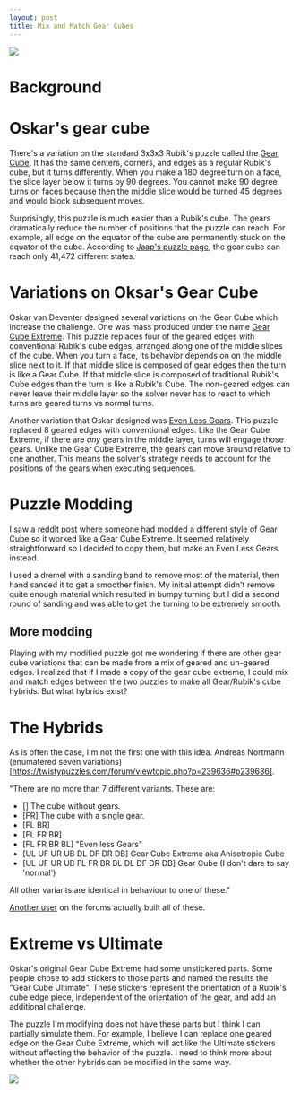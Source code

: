 ```yaml
---
layout: post
title: Mix and Match Gear Cubes
---
```


<img src="/images/mix-and-match-gear-cubes/solved.jpg" style="max-height: 400px">

Background
==========

# Oskar's gear cube

There's a variation on the standard 3x3x3 Rubik's puzzle called the [Gear
Cube](https://en.wikipedia.org/wiki/Gear_Cube). It has the same centers,
corners, and edges as a regular Rubik's cube, but it turns differently. When you
make a 180 degree turn on a face, the slice layer below it turns by 90
degrees. You cannot make 90 degree turns on faces because then the middle slice
would be turned 45 degrees and would block subsequent moves.

Surprisingly, this puzzle is much easier than a Rubik's cube. The gears
dramatically reduce the number of positions that the puzzle can reach. For
example, all edge on the equator of the cube are permanently stuck on the
equator of the cube. According to [Jaap's puzzle
page](https://www.jaapsch.net/puzzles/gearcube.htm), the gear cube can reach
only 41,472 different states. 

# Variations on Oksar's Gear Cube

Oskar van Deventer designed several variations on the Gear Cube which increase
the challenge. One was mass produced under the name [Gear Cube
Extreme](https://youtu.be/0tm-FNfpIQY). This puzzle replaces four of the geared
edges with conventional Rubik's cube edges, arranged along one of the middle
slices of the cube. When you turn a face, its behavior depends on on the middle
slice next to it. If that middle slice is composed of gear edges then the turn
is like a Gear Cube. If that middle slice is composed of traditional Rubik's
Cube edges than the turn is like a Rubik's Cube. The non-geared edges can never
leave their middle layer so the solver never has to react to which turns are
geared turns vs normal turns.

Another variation that Oskar designed was [Even Less
Gears](https://www.youtube.com/watch?v=79p9vfqsquE). This puzzle replaced 8
geared edges with conventional edges. Like the Gear Cube Extreme, if there are
_any_ gears in the middle layer, turns will engage those gears. Unlike the Gear
Cube Extreme, the gears can move around relative to one another. This means the
solver's strategy needs to account for the positions of the gears when executing
sequences.

Puzzle Modding
==============

I saw a [reddit post](https://www.reddit.com/kkkkk5/) where someone had modded a
different style of Gear Cube so it worked like a Gear Cube Extreme. It seemed
relatively straightforward so I decided to copy them, but make an Even Less
Gears instead.

I used a dremel with a sanding band to remove most of the material, then hand
sanded it to get a smoother finish. My initial attempt didn't remove quite
enough material which resulted in bumpy turning but I did a second round of
sanding and was able to get the turning to be extremely smooth.

## More modding

Playing with my modified puzzle got me wondering if there are other gear cube
variations that can be made from a mix of geared and un-geared edges. I realized
that if I made a copy of the gear cube extreme, I could mix and match edges
between the two puzzles to make all Gear/Rubik's cube hybrids. But what hybrids
exist?

The Hybrids
===========

As is often the case, I'm not the first one with this idea. Andreas Nortmann
(enumatered seven
variations)[https://twistypuzzles.com/forum/viewtopic.php?p=239636#p239636]. 

"There are no more than 7 different variants. These are:

 - [] The cube without gears.
 - [FR] The cube with a single gear.
 - [FL BR]
 - [FL FR BR]
 - [FL FR BR BL] "Even less Gears"
 - [UL UF UR UB DL DF DR DB] Gear Cube Extreme aka Anisotropic Cube
 - [UL UF UR UB FL FR BR BL DL DF DR DB] Gear Cube (I don't dare to say 'normal')

All other variants are identical in behaviour to one of these."

[Another user](https://twistypuzzles.com/forum/viewtopic.php?t=28325) on the
forums actually built all of these.

Extreme vs Ultimate
===================

Oskar's original Gear Cube Extreme had some unstickered parts. Some people chose
to add stickers to those parts and named the results the "Gear Cube Ultimate".
These stickers represent the orientation of a Rubik's cube edge piece,
independent of the orientation of the gear, and add an additional challenge.

The puzzle I'm modifying does not have these parts but I think I can partially
simulate them. For example, I believe I can replace one geared edge on the Gear
Cube Extreme, which will act like the Ultimate stickers without affecting the
behavior of the puzzle. I need to think more about whether the other hybrids can
be modified in the same way.

<img src="/images/mix-and-match-gear-cubes/scrambled.jpg" style="max-height: 400px">

